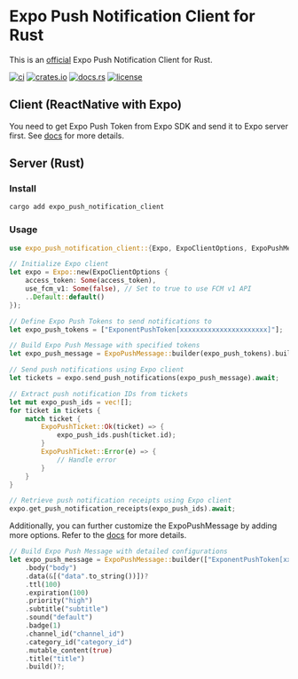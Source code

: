 # Expo Push Notification Client for Rust

This is an [official](https://docs.expo.dev/push-notifications/sending-notifications/#send-push-notifications-using-a-server) Expo Push Notification Client for Rust.

[![ci](https://github.com/katayama8000/expo-push-notification-client-rust/workflows/ci/badge.svg)](https://github.com/katayama8000/expo-push-notification-client-rust/actions)
[![crates.io](https://img.shields.io/crates/v/expo_push_notification_client)](https://crates.io/crates/expo_push_notification_client)
[![docs.rs](https://img.shields.io/docsrs/expo_push_notification_client)](https://docs.rs/expo_push_notification_client)
[![license](https://img.shields.io/crates/l/expo_push_notification_client)](LICENSE)

## Client (ReactNative with Expo)

You need to get Expo Push Token from Expo SDK and send it to Expo server first.
See [docs](https://docs.expo.dev/push-notifications/push-notifications-setup/) for more details.

## Server (Rust)

### Install

```bash
cargo add expo_push_notification_client
```

### Usage

```rust
use expo_push_notification_client::{Expo, ExpoClientOptions, ExpoPushMessage};

// Initialize Expo client
let expo = Expo::new(ExpoClientOptions {
    access_token: Some(access_token),
    use_fcm_v1: Some(false), // Set to true to use FCM v1 API
    ..Default::default()
});

// Define Expo Push Tokens to send notifications to
let expo_push_tokens = ["ExponentPushToken[xxxxxxxxxxxxxxxxxxxxxx]"];

// Build Expo Push Message with specified tokens
let expo_push_message = ExpoPushMessage::builder(expo_push_tokens).build()?;

// Send push notifications using Expo client
let tickets = expo.send_push_notifications(expo_push_message).await;

// Extract push notification IDs from tickets
let mut expo_push_ids = vec![];
for ticket in tickets {
    match ticket {
        ExpoPushTicket::Ok(ticket) => {
            expo_push_ids.push(ticket.id);
        }
        ExpoPushTicket::Error(e) => {
            // Handle error
        }
    }
}

// Retrieve push notification receipts using Expo client
expo.get_push_notification_receipts(expo_push_ids).await;

```
Additionally, you can further customize the ExpoPushMessage by adding more options. Refer to the [docs](https://docs.expo.dev/push-notifications/sending-notifications/#formats) for more details.
```rust
// Build Expo Push Message with detailed configurations
let expo_push_message = ExpoPushMessage::builder(["ExponentPushToken[xxxxxxxxxxxxxxxxxxxxxx]"])
    .body("body")
    .data(&[("data".to_string())])?
    .ttl(100)
    .expiration(100)
    .priority("high")
    .subtitle("subtitle")
    .sound("default")
    .badge(1)
    .channel_id("channel_id")
    .category_id("category_id")
    .mutable_content(true)
    .title("title")
    .build()?;
```
